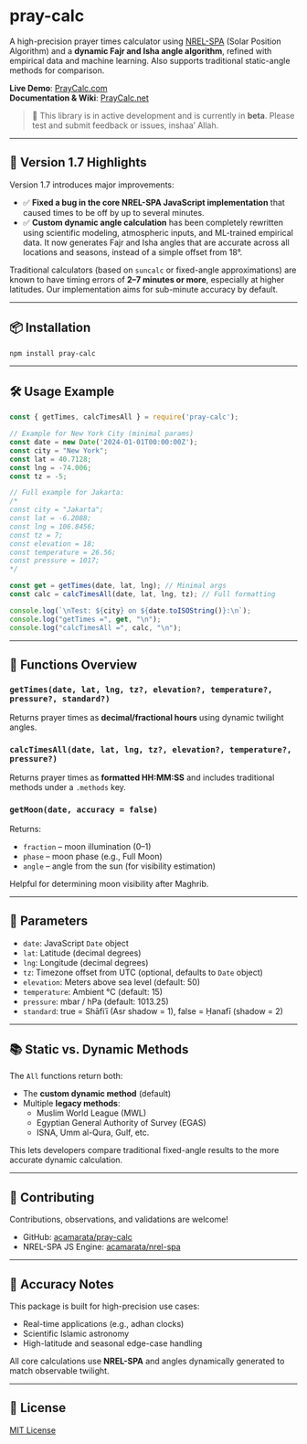 # pray-calc

A high-precision prayer times calculator using [NREL-SPA](https://midcdmz.nrel.gov/spa/) (Solar Position Algorithm) and a **dynamic Fajr and Isha angle algorithm**, refined with empirical data and machine learning. Also supports traditional static-angle methods for comparison.

**Live Demo**: [PrayCalc.com](https://praycalc.com)  
**Documentation & Wiki**: [PrayCalc.net](https://praycalc.net)

> 📌 This library is in active development and is currently in **beta**. Please test and submit feedback or issues, inshaa’ Allah.

---

## 🚀 Version 1.7 Highlights

Version 1.7 introduces major improvements:

- ✅ **Fixed a bug in the core NREL-SPA JavaScript implementation** that caused times to be off by up to several minutes.  
- ✅ **Custom dynamic angle calculation** has been completely rewritten using scientific modeling, atmospheric inputs, and ML-trained empirical data. It now generates Fajr and Isha angles that are accurate across all locations and seasons, instead of a simple offset from 18°.

Traditional calculators (based on `suncalc` or fixed-angle approximations) are known to have timing errors of **2–7 minutes or more**, especially at higher latitudes. Our implementation aims for sub-minute accuracy by default.

---

## 📦 Installation

```bash
npm install pray-calc
```

---

## 🛠️ Usage Example

```js
const { getTimes, calcTimesAll } = require('pray-calc');

// Example for New York City (minimal params)
const date = new Date('2024-01-01T00:00:00Z');
const city = "New York";
const lat = 40.7128;
const lng = -74.006;
const tz = -5;

// Full example for Jakarta:
/*
const city = "Jakarta";
const lat = -6.2088;
const lng = 106.8456;
const tz = 7;
const elevation = 18;
const temperature = 26.56;
const pressure = 1017;
*/

const get = getTimes(date, lat, lng); // Minimal args
const calc = calcTimesAll(date, lat, lng, tz); // Full formatting

console.log(`\nTest: ${city} on ${date.toISOString()}:\n`);
console.log("getTimes =", get, "\n");
console.log("calcTimesAll =", calc, "\n");
```

---

## 🔧 Functions Overview

### `getTimes(date, lat, lng, tz?, elevation?, temperature?, pressure?, standard?)`
Returns prayer times as **decimal/fractional hours** using dynamic twilight angles.

### `calcTimesAll(date, lat, lng, tz?, elevation?, temperature?, pressure?)`
Returns prayer times as **formatted HH:MM:SS** and includes traditional methods under a `.methods` key.

### `getMoon(date, accuracy = false)`
Returns:
- `fraction` – moon illumination (0–1)
- `phase` – moon phase (e.g., Full Moon)
- `angle` – angle from the sun (for visibility estimation)

Helpful for determining moon visibility after Maghrib.

---

## 🔢 Parameters

- `date`: JavaScript `Date` object
- `lat`: Latitude (decimal degrees)
- `lng`: Longitude (decimal degrees)
- `tz`: Timezone offset from UTC (optional, defaults to `Date` object)
- `elevation`: Meters above sea level (default: 50)
- `temperature`: Ambient °C (default: 15)
- `pressure`: mbar / hPa (default: 1013.25)
- `standard`: true = Shāfiʿī (Asr shadow = 1), false = Ḥanafī (shadow = 2)

---

## 📚 Static vs. Dynamic Methods

The `All` functions return both:

- The **custom dynamic method** (default)
- Multiple **legacy methods**:
  - Muslim World League (MWL)
  - Egyptian General Authority of Survey (EGAS)
  - ISNA, Umm al-Qura, Gulf, etc.

This lets developers compare traditional fixed-angle results to the more accurate dynamic calculation.

---

## 🤝 Contributing

Contributions, observations, and validations are welcome!

- GitHub: [acamarata/pray-calc](https://github.com/acamarata/pray-calc)
- NREL-SPA JS Engine: [acamarata/nrel-spa](https://github.com/acamarata/nrel-spa)

---

## 🧪 Accuracy Notes

This package is built for high-precision use cases:

- Real-time applications (e.g., adhan clocks)
- Scientific Islamic astronomy
- High-latitude and seasonal edge-case handling

All core calculations use **NREL-SPA** and angles dynamically generated to match observable twilight.

---

## 📄 License

[MIT License](./LICENSE)